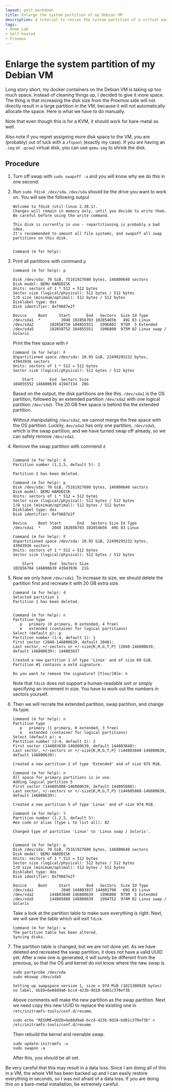 ```yaml
---
layout: post_markdown
title: Enlarge the system partition of my Debian VM
description: A tutorial to resize the system partition of a virtual machine
tags:
- Home Lab
- Self-hosted
- Proxmox
---
```

# Enlarge the system partition of my Debian VM

Long story short, my docker containers on the Debian VM is taking up too much
space. Instead of cleaning things up, I decided to give it more space. The thing
is that increasing the disk size from the Proxmox side will not directly result
in a large partition in the VM, because it will not automatically allocate the
space. Here is what we have to do manually.

Note that even though this is for a KVM, it should work for bare-metal as well.

Also note if you regret assigning more disk space to the VM, you are (probably)
out of luck with a `zfspool` (exactly my case). If you are having an `.img` or
`.qcow2` virtual disk, you can use `qemu-img` to shrink the disk.


## Procedure

1. Turn off swap with `sudo swapoff -a` and you will know why we do this in one
   second.
   
2. Run `sudo fdisk /dev/sda`. `/dev/sda` should be the drive you want to work
   on. You will see the following output

   ```console
   Welcome to fdisk (util-linux 2.38.1).
   Changes will remain in memory only, until you decide to write them.
   Be careful before using the write command.
   
   This disk is currently in use - repartitioning is probably a bad idea.
   It's recommended to umount all file systems, and swapoff all swap
   partitions on this disk.
   
   
   Command (m for help):
   ```

3. Print all partitions with command `p`

   ```console
   Command (m for help): p

   Disk /dev/sda: 70 GiB, 75161927680 bytes, 146800640 sectors
   Disk model: QEMU HARDDISK
   Units: sectors of 1 * 512 = 512 bytes
   Sector size (logical/physical): 512 bytes / 512 bytes
   I/O size (minimum/optimal): 512 bytes / 512 bytes
   Disklabel type: dos
   Disk identifier: 0xf9687e2f

   Device     Boot     Start       End   Sectors  Size Id Type
   /dev/sda1  *         2048 102856703 102854656   49G 83 Linux
   /dev/sda2       102858750 104855551   1996802  975M  5 Extended
   /dev/sda5       102858752 104855551   1996800  975M 82 Linux swap / Solaris
   ```

   Print the free space with `F`

   ```console
   Command (m for help): F
   Unpartitioned space /dev/sda: 20.95 GiB, 22499295232 bytes, 43943936 sectors
   Units: sectors of 1 * 512 = 512 bytes
   Sector size (logical/physical): 512 bytes / 512 bytes

       Start       End  Sectors Size
   104855552 146800639 41947134  20G
   ```

   Based on the output, the disk partitions are like this. `/dev/sda1` is the OS
   partition, followed by an extended partition `/dev/sda2` with one logical
   partition `/dev/sda5`. The 20 GB free space is behind the the extended
   partition.

   Without manipulating `/dev/sda2`, we cannot merge the free space with the OS
   partition. Luckily, `dev/sda2` has only one partition, `/dev/sda5`, which is
   the swap partition, and we have turned swap off already, so we can safely
   remove `/dev/sda2`.
   
4. Remove the swap partition with commend `d`

   ```console

   Command (m for help): d
   Partition number (1,2,5, default 5): 2

   Partition 2 has been deleted.

   Command (m for help): p
   Disk /dev/sda: 70 GiB, 75161927680 bytes, 146800640 sectors
   Disk model: QEMU HARDDISK
   Units: sectors of 1 * 512 = 512 bytes
   Sector size (logical/physical): 512 bytes / 512 bytes
   I/O size (minimum/optimal): 512 bytes / 512 bytes
   Disklabel type: dos
   Disk identifier: 0xf9687e2f

   Device     Boot Start       End   Sectors Size Id Type
   /dev/sda1  *     2048 102856703 102854656  49G 83 Linux

   Command (m for help): F
   Unpartitioned space /dev/sda: 20.95 GiB, 22499295232 bytes, 43943936 sectors
   Units: sectors of 1 * 512 = 512 bytes
   Sector size (logical/physical): 512 bytes / 512 bytes

       Start       End  Sectors Size
   102856704 146800639 43943936  21G
   ```

5. Now we only have `/dev/sda1`. To increase its size, we should delete the
   partition first and recreate it with 20 GB extra size.

   ```console
   Command (m for help): d
   Selected partition 1
   Partition 1 has been deleted.


   Command (m for help): n
   Partition type
      p   primary (0 primary, 0 extended, 4 free)
      e   extended (container for logical partitions)
   Select (default p): p
   Partition number (1-4, default 1): 1
   First sector (2048-146800639, default 2048):
   Last sector, +/-sectors or +/-size{K,M,G,T,P} (2048-146800639, default 146800639): 144803837

   Created a new partition 1 of type 'Linux' and of size 69 GiB.
   Partition #1 contains a ext4 signature.

   Do you want to remove the signature? [Y]es/[N]o: n
   ```

   Note that `fdisk` does not support a human-readable unit or simply specifying
   an increment in size. You have to work out the numbers in sectors yourself.

6. Then we will recrate the extended partition, swap partition, and change its
   type. 

   ```console
   Command (m for help): n
   Partition type
      p   primary (1 primary, 0 extended, 3 free)
      e   extended (container for logical partitions)
   Select (default p): e
   Partition number (2-4, default 2): 2
   First sector (144803838-146800639, default 144803840):
   Last sector, +/-sectors or +/-size{K,M,G,T,P} (144803840-146800639, default 146800639):

   Created a new partition 2 of type 'Extended' and of size 975 MiB.

   Command (m for help): n
   All space for primary partitions is in use.
   Adding logical partition 5
   First sector (144805888-146800639, default 144805888):
   Last sector, +/-sectors or +/-size{K,M,G,T,P} (144805888-146800639, default 146800639):

   Created a new partition 5 of type 'Linux' and of size 974 MiB.

   Command (m for help): t
   Partition number (1,2,5, default 5):
   Hex code or alias (type L to list all): 82

   Changed type of partition 'Linux' to 'Linux swap / Solaris'.


   Command (m for help): p
   Disk /dev/sda: 70 GiB, 75161927680 bytes, 146800640 sectors
   Disk model: QEMU HARDDISK
   Units: sectors of 1 * 512 = 512 bytes
   Sector size (logical/physical): 512 bytes / 512 bytes
   I/O size (minimum/optimal): 512 bytes / 512 bytes
   Disklabel type: dos
   Disk identifier: 0xf9687e2f

   Device     Boot     Start       End   Sectors  Size Id Type
   /dev/sda1            2048 144803837 144801790   69G 83 Linux
   /dev/sda2       144803840 146800639   1996800  975M  5 Extended
   /dev/sda5       144805888 146800639   1994752  974M 82 Linux swap / Solaris
   ```

   Take a look at the partition table to make sure everything is right. Next, we
   will save the table which will exit `fdisk`.

   ```console
   Command (m for help): w
   The partition table has been altered.
   Syncing disks.
   ```

7. The partition table is changed, but we are not done yet. As we have deleted
   and recreated the swap partition, it does not have a valid UUID yet. After a
   new one is generated, it will surely be different from the previous, so that
   the OS and kernel do not know where the new swap is.

   ```shell
   sudo partprobe /dev/sda
   sudo mkswap /dev/sda5

   Setting up swapspace version 1, size = 974 MiB (1021308928 bytes)
   no label, UUID=6e88d9a6-bcc4-423b-9d18-bd81c370ef3b
   ```

   Above comments will make the new partition as the swap partition. Next we
   need copy this new UUID to replace the existing one in
   `/etc/initramfs-tools/conf.d/resume`.

   ```shell
   sudo echo "RESUME=UUID=6e88d9a6-bcc4-423b-9d18-bd81c370ef3b" > /etc/initramfs-tools/conf.d/resume
   ```

   Then rebuild the kernel and reenable swap.

   ```shell
   sudo update-initramfs -u
   sudo swapon -a
   ```

   After this, you should be all set.

Be very careful that this may result in a data loss. Since I am doing all of
this in a VM, the whole VM has been backed up and I can easily restore
everything in seconds, so I was not afraid of a data loss. If you are doing this
on a bare-metal installation, be extremely careful.